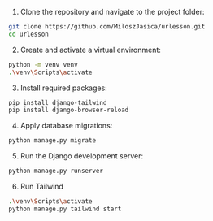 1. Clone the repository and navigate to the project folder:

```bash
git clone https://github.com/MiloszJasica/urlesson.git
cd urlesson
```
2. Create and activate a virtual environment:

```bash
python -m venv venv
.\venv\Scripts\activate
```

3. Install required packages:

```bash
pip install django-tailwind
pip install django-browser-reload
```
4. Apply database migrations:

```bash
python manage.py migrate
```

5. Run the Django development server:

```bash
python manage.py runserver
```

6. Run Tailwind
```bash
.\venv\Scripts\activate          
python manage.py tailwind start
```
